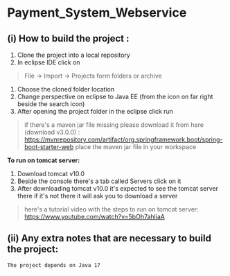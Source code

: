 
# Payment_System_Webservice

## (i) How to build the project :

 1. Clone the project into a local repository
 2. In eclipse IDE click on

>File -> Import -> Projects form folders or archive

 1. Choose the cloned folder location
 2. Change perspective on eclipse to Java EE (from the icon on far right
    beside the search icon)
 3. After opening the project folder in the eclipse click run

> if there's a maven jar file missing please download it from here (download v3.0.0) : 
https://mvnrepository.com/artifact/org.springframework.boot/spring-boot-starter-web 
place the maven jar file in your workspace

**To run on tomcat server:**

 1. Download tomcat v10.0
 2. Beside the console there's a tab called Servers click on it
 3. After downloading tomcat v10.0 it's expected to see the tomcat
    server there if it's not there it will ask you to download a server

> here's a tutorial video with the steps to run on tomcat server: https://www.youtube.com/watch?v=5bOh7ahliaA

## (ii) Any extra notes that are necessary to build the project:

    The project depends on Java 17



